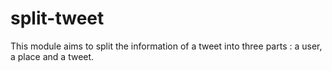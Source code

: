 split-tweet
===========

This module aims to split the information of a tweet into three parts : a user, a place and a tweet.
